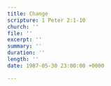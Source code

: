 ```yaml
---
title: Change
scripture: 1 Peter 2:1-10
church: ''
file: ''
excerpt: ''
summary: ''
duration: ''
length: ''
date: 1987-05-30 23:00:00 +0000

---
```

